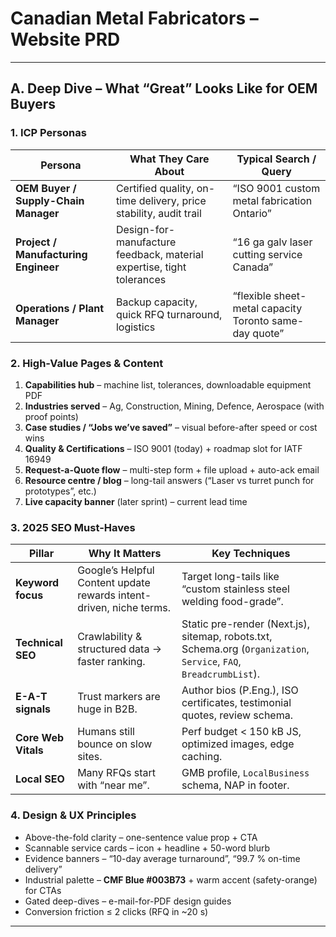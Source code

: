 # Canadian Metal Fabricators – Website PRD

---

## A. Deep Dive – What “Great” Looks Like for OEM Buyers

### 1. ICP Personas

| Persona | What They Care About | Typical Search / Query |
|---------|---------------------|-------------------------|
| **OEM Buyer / Supply-Chain Manager** | Certified quality, on-time delivery, price stability, audit trail | “ISO 9001 custom metal fabrication Ontario” |
| **Project / Manufacturing Engineer** | Design-for-manufacture feedback, material expertise, tight tolerances | “16 ga galv laser cutting service Canada” |
| **Operations / Plant Manager** | Backup capacity, quick RFQ turnaround, logistics | “flexible sheet-metal capacity Toronto same-day quote” |

### 2. High-Value Pages & Content

1. **Capabilities hub** – machine list, tolerances, downloadable equipment PDF  
2. **Industries served** – Ag, Construction, Mining, Defence, Aerospace (with proof points)  
3. **Case studies / “Jobs we’ve saved”** – visual before-after speed or cost wins  
4. **Quality & Certifications** – ISO 9001 (today) + roadmap slot for IATF 16949  
5. **Request-a-Quote flow** – multi-step form + file upload + auto-ack email  
6. **Resource centre / blog** – long-tail answers (“Laser vs turret punch for prototypes”, etc.)  
7. **Live capacity banner** (later sprint) – current lead time

### 3. 2025 SEO Must-Haves

| Pillar | Why It Matters | Key Techniques |
|--------|----------------|----------------|
| **Keyword focus** | Google’s Helpful Content update rewards intent-driven, niche terms. | Target long-tails like “custom stainless steel welding food-grade”. |
| **Technical SEO** | Crawlability & structured data → faster ranking. | Static pre-render (Next.js), sitemap, robots.txt, Schema.org (`Organization`, `Service`, `FAQ`, `BreadcrumbList`). |
| **E-A-T signals** | Trust markers are huge in B2B. | Author bios (P.Eng.), ISO certificates, testimonial quotes, review schema. |
| **Core Web Vitals** | Humans still bounce on slow sites. | Perf budget < 150 kB JS, optimized images, edge caching. |
| **Local SEO** | Many RFQs start with “near me”. | GMB profile, `LocalBusiness` schema, NAP in footer. |

### 4. Design & UX Principles

* Above-the-fold clarity – one-sentence value prop + CTA  
* Scannable service cards – icon + headline + 50-word blurb  
* Evidence banners – “10-day average turnaround”, “99.7 % on-time delivery”  
* Industrial palette – **CMF Blue #003B73** + warm accent (safety-orange) for CTAs  
* Gated deep-dives – e-mail-for-PDF design guides  
* Conversion friction ≤ 2 clicks (RFQ in ~20 s)

---

